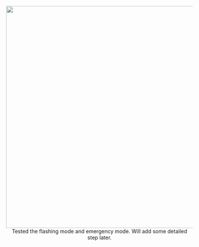 <p align="center">
  
  <img height="600" src="doc/demo_compressed.gif">
  Tested the flashing mode and emergency mode.
  Will add some detailed step later.
</p>
